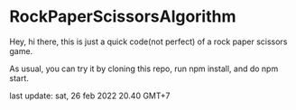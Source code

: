 # RockPaperScissorsAlgorithm

Hey, hi there, this is just a quick code(not perfect) of a rock paper scissors game.

As usual, you can try it by cloning this repo, run npm install, and do npm start.

last update: sat, 26 feb 2022 20.40 GMT+7
